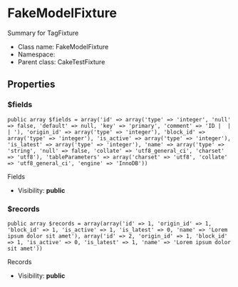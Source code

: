 FakeModelFixture
===============

Summary for TagFixture




* Class name: FakeModelFixture
* Namespace: 
* Parent class: CakeTestFixture





Properties
----------


### $fields

    public array $fields = array('id' => array('type' => 'integer', 'null' => false, 'default' => null, 'key' => 'primary', 'comment' => 'ID |  |  | '), 'origin_id' => array('type' => 'integer'), 'block_id' => array('type' => 'integer'), 'is_active' => array('type' => 'integer'), 'is_latest' => array('type' => 'integer'), 'name' => array('type' => 'string', 'null' => false, 'collate' => 'utf8_general_ci', 'charset' => 'utf8'), 'tableParameters' => array('charset' => 'utf8', 'collate' => 'utf8_general_ci', 'engine' => 'InnoDB'))

Fields



* Visibility: **public**


### $records

    public array $records = array(array('id' => 1, 'origin_id' => 1, 'block_id' => 1, 'is_active' => 1, 'is_latest' => 0, 'name' => 'Lorem ipsum dolor sit amet'), array('id' => 2, 'origin_id' => 1, 'block_id' => 1, 'is_active' => 0, 'is_latest' => 1, 'name' => 'Lorem ipsum dolor sit amet'))

Records



* Visibility: **public**



